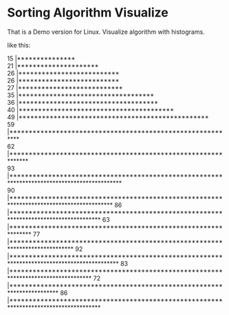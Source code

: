 # Sorting Algorithm Visualize
That is a Demo version for Linux. Visualize algorithm with histograms.

like this:

 15 |***************  
 21 |*********************  
 26 |**************************  
 26 |**************************  
 27 |***************************  
 35 |***********************************  
 36 |************************************  
 40 |****************************************  
 49 |*************************************************  
 59 |***********************************************************  
 62 |**************************************************************  
 93 |*********************************************************************************************  
 90 |******************************************************************************************
 86 |**************************************************************************************
 63 |***************************************************************
 77 |*****************************************************************************
 92 |********************************************************************************************
 83 |***********************************************************************************
 72 |************************************************************************
 86 |**************************************************************************************

